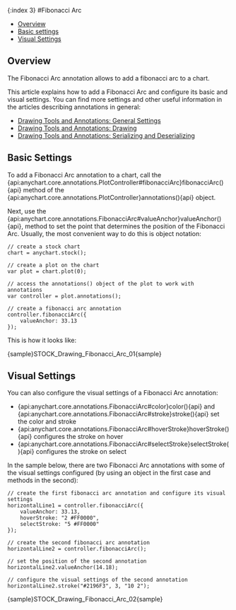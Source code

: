 {:index 3}
#Fibonacci Arc

* [Overview](#overview)
* [Basic settings](#basic_settings)
* [Visual Settings](#visual_settings)

## Overview

The Fibonacci Arc annotation allows to add a fibonacci arc to a chart.

This article explains how to add a Fibonacci Arc and configure its basic and visual settings. You can find more settings and other useful information in the articles describing annotations in general:

* [Drawing Tools and Annotations: General Settings](General_Settings)
* [Drawing Tools and Annotations: Drawing](Drawing)
* [Drawing Tools and Annotations: Serializing and Deserializing](Serializing_Deserializing)

## Basic Settings

To add a Fibonacci Arc annotation to a chart, call the {api:anychart.core.annotations.PlotController#fibonacciArc}fibonacciArc(){api} method of the {api:anychart.core.annotations.PlotController}annotations(){api} object.

Next, use the {api:anychart.core.annotations.FibonacciArc#valueAnchor}valueAnchor(){api}, method to set the point that determines the position of the Fibonacci Arc. Usually, the most convenient way to do this is object notation:

```
// create a stock chart
chart = anychart.stock();

// create a plot on the chart
var plot = chart.plot(0);

// access the annotations() object of the plot to work with annotations
var controller = plot.annotations();

// create a fibonacci arc annotation
controller.fibonacciArc({
    valueAnchor: 33.13
});
```

This is how it looks like:

{sample}STOCK\_Drawing\_Fibonacci\_Arc\_01{sample}

## Visual Settings

You can also configure the visual settings of a Fibonacci Arc annotation:

* {api:anychart.core.annotations.FibonacciArc#color}color(){api} and {api:anychart.core.annotations.FibonacciArc#stroke}stroke(){api} set the color and stroke
* {api:anychart.core.annotations.FibonacciArc#hoverStroke}hoverStroke(){api} configures the stroke on hover
* {api:anychart.core.annotations.FibonacciArc#selectStroke}selectStroke(){api} configures the stroke on select

In the sample below, there are two Fibonacci Arc annotations with some of the visual settings configured (by using an object in the first case and methods in the second):

```
// create the first fibonacci arc annotation and configure its visual settings
horizontalLine1 = controller.fibonacciArc({
    valueAnchor: 33.13,
    hoverStroke: "2 #FF0000",
    selectStroke: "5 #FF0000"
});

// create the second fibonacci arc annotation
horizontalLine2 = controller.fibonacciArc();

// set the position of the second annotation
horizontalLine2.valueAnchor(14.18);
 
// configure the visual settings of the second annotation
horizontalLine2.stroke("#2196F3", 3, "10 2");
```

{sample}STOCK\_Drawing\_Fibonacci\_Arc\_02{sample}
